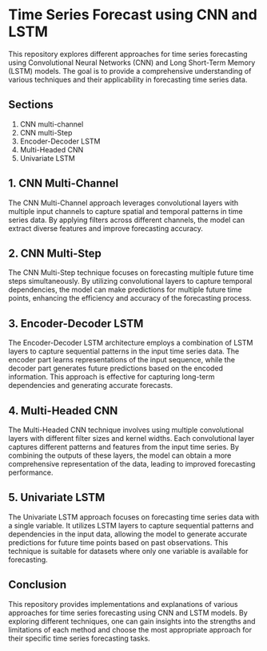 # Time Series Forecast using CNN and LSTM

This repository explores different approaches for time series forecasting using Convolutional Neural Networks (CNN) and Long Short-Term Memory (LSTM) models. The goal is to provide a comprehensive understanding of various techniques and their applicability in forecasting time series data.

## Sections

1. CNN multi-channel
2. CNN multi-Step
3. Encoder-Decoder LSTM
4. Multi-Headed CNN
5. Univariate LSTM

## 1. CNN Multi-Channel

The CNN Multi-Channel approach leverages convolutional layers with multiple input channels to capture spatial and temporal patterns in time series data. By applying filters across different channels, the model can extract diverse features and improve forecasting accuracy.

## 2. CNN Multi-Step

The CNN Multi-Step technique focuses on forecasting multiple future time steps simultaneously. By utilizing convolutional layers to capture temporal dependencies, the model can make predictions for multiple future time points, enhancing the efficiency and accuracy of the forecasting process.

## 3. Encoder-Decoder LSTM

The Encoder-Decoder LSTM architecture employs a combination of LSTM layers to capture sequential patterns in the input time series data. The encoder part learns representations of the input sequence, while the decoder part generates future predictions based on the encoded information. This approach is effective for capturing long-term dependencies and generating accurate forecasts.

## 4. Multi-Headed CNN

The Multi-Headed CNN technique involves using multiple convolutional layers with different filter sizes and kernel widths. Each convolutional layer captures different patterns and features from the input time series. By combining the outputs of these layers, the model can obtain a more comprehensive representation of the data, leading to improved forecasting performance.

## 5. Univariate LSTM

The Univariate LSTM approach focuses on forecasting time series data with a single variable. It utilizes LSTM layers to capture sequential patterns and dependencies in the input data, allowing the model to generate accurate predictions for future time points based on past observations. This technique is suitable for datasets where only one variable is available for forecasting.

## Conclusion

This repository provides implementations and explanations of various approaches for time series forecasting using CNN and LSTM models. By exploring different techniques, one can gain insights into the strengths and limitations of each method and choose the most appropriate approach for their specific time series forecasting tasks.